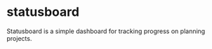 statusboard
===========

Statusboard is a simple dashboard for tracking progress on planning projects. 
